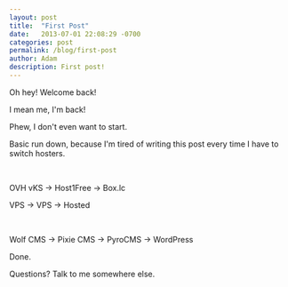 ```yaml
---
layout: post
title:  "First Post"
date:   2013-07-01 22:08:29 -0700
categories: post
permalink: /blog/first-post
author: Adam
description: First post!
---
```


Oh hey! Welcome back!

I mean me, I'm back!

Phew, I don't even want to start.

Basic run down, because I'm tired of writing this post every time I have to switch hosters.

&nbsp;

OVH vKS -&gt; Host1Free -&gt; Box.lc

VPS -&gt; VPS -&gt; Hosted

&nbsp;

Wolf CMS -&gt; Pixie CMS -&gt; PyroCMS -&gt; WordPress

Done.

Questions? Talk to me somewhere else.